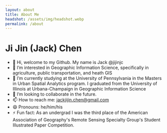 ```yaml
---
layout: about
title: About Me
headshot: /assets/img/headshot.webp
permalink: /about
---
```


# Ji Jin (Jack) Chen

- 👋 Hi, welcome to my Github. My name is Jack @jijinjc
- 👀 I’m interested in Geographic Information Science, specifically in agriculture, public transportation, and heath GIS
- 🌱 I’m currently studying at the University of Pennsylvania in the Masters in Urban Spatial Analytics program. I graduated from the University of Illinois at Urbana-Champaign in Geographic Information Science
- 💞️ I’m looking to collaborate in the future.
- 📫 How to reach me: jackjijin.chen@gmail.com
- 😄 Pronouns: he/him/his
- ⚡ Fun fact: As an undergrad I was the third place of the American Association of Geography's Remote Sensing Specialty Group's Student Illustrated Paper Competition.
